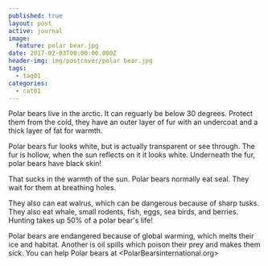 ```yaml
---
published: true
layout: post
active: journal
image:
  feature: polar bear.jpg
date: 2017-02-03T00:00:00.000Z
header-img: img/postcover/polar bear.jpg
tags:
  - tag01
categories:
  - cat01
---
```

Polar bears live in the arctic. It can reguarly be below 30 degrees. Protect them from the cold, they have an outer layer of fur with an undercoat and a thick layer of fat for warmth.

  Polar bears fur looks white, but is actually transparent or see through. The fur is hollow, when the sun reflects on it it looks white. Underneath the fur, polar bears have black skin!
  
  That sucks in the warmth of the sun. Polar bears normally eat seal. They wait for them at breathing holes.
 
  They also can eat walrus, which can be dangerous because of sharp tusks. They also eat whale, small rodents, fish, eggs, sea birds, and berries. Hunting takes up 50% of a polar bear's life!
  
  Polar bears are endangered because of global warming, which melts their ice and habitat. Another is oil spills which poison their prey and makes them sick. You can help Polar bears at <PolarBearsinternational.org>
